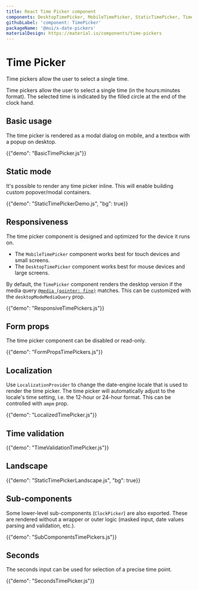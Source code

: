 ```yaml
---
title: React Time Picker component
components: DesktopTimePicker, MobileTimePicker, StaticTimePicker, TimePicker, ClockPicker
githubLabel: 'component: TimePicker'
packageName: '@mui/x-date-pickers'
materialDesign: https://material.io/components/time-pickers
---
```


# Time Picker

<p class="description">Time pickers allow the user to select a single time.</p>

Time pickers allow the user to select a single time (in the hours:minutes format).
The selected time is indicated by the filled circle at the end of the clock hand.

## Basic usage

The time picker is rendered as a modal dialog on mobile, and a textbox with a popup on desktop.

{{"demo": "BasicTimePicker.js"}}

## Static mode

It's possible to render any time picker inline. This will enable building custom popover/modal containers.

{{"demo": "StaticTimePickerDemo.js", "bg": true}}

## Responsiveness

The time picker component is designed and optimized for the device it runs on.

- The `MobileTimePicker` component works best for touch devices and small screens.
- The `DesktopTimePicker` component works best for mouse devices and large screens.

By default, the `TimePicker` component renders the desktop version if the media query [`@media (pointer: fine)`](https://developer.mozilla.org/en-US/docs/Web/CSS/@media/pointer) matches.
This can be customized with the `desktopModeMediaQuery` prop.

{{"demo": "ResponsiveTimePickers.js"}}

## Form props

The time picker component can be disabled or read-only.

{{"demo": "FormPropsTimePickers.js"}}

## Localization

Use `LocalizationProvider` to change the date-engine locale that is used to render the time picker.
The time picker will automatically adjust to the locale's time setting, i.e. the 12-hour or 24-hour format. This can be controlled with `ampm` prop.

{{"demo": "LocalizedTimePicker.js"}}

## Time validation

{{"demo": "TimeValidationTimePicker.js"}}

## Landscape

{{"demo": "StaticTimePickerLandscape.js", "bg": true}}

## Sub-components

Some lower-level sub-components (`ClockPicker`) are also exported. These are rendered without a wrapper or outer logic (masked input, date values parsing and validation, etc.).

{{"demo": "SubComponentsTimePickers.js"}}

## Seconds

The seconds input can be used for selection of a precise time point.

{{"demo": "SecondsTimePicker.js"}}
